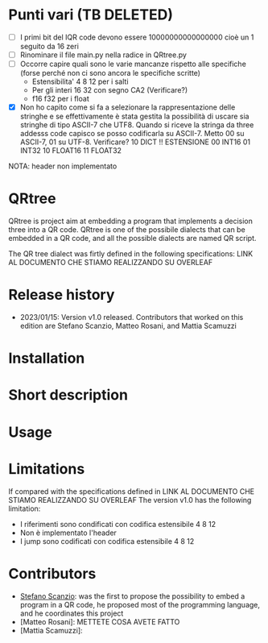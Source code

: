 # Punti vari (TB DELETED)
- [ ] I primi bit del IQR code devono essere 10000000000000000 cioè un 1 seguito da 16 zeri
- [ ] Rinominare il file main.py nella radice in QRtree.py
- [ ] Occorre capire quali sono le varie mancanze rispetto alle specifiche (forse perché non ci sono ancora le specifiche scritte) 
  - Estensibilita' 4 8 12 per i salti
  - Per gli interi 16 32 con segno CA2 (Verificare?)
  - f16 f32 per i float
- [X] Non ho capito come si fa a selezionare la rappresentazione delle stringhe e se effettivamente è stata gestita la possibilità di uscare sia stringhe di tipo ASCII-7 che UTF8. Quando si riceve la stringa da three addesss code capisco se posso codificarla su ASCII-7. Metto 00 su ASCII-7, 01 su UTF-8. Verificare? 10 DICT    !! ESTENSIONE
<ntype> 00 INT16  01 INT32  10 FLOAT16    11 FLOAT32

NOTA: header non implementato

# QRtree
QRtree is project aim at embedding a program that implements a decision three into a QR code. QRtree is one of the possibile dialects that can be embedded in a QR code, and all the possible dialects are named QR script.

The QR tree dialect was firtly defined in the following specifications: LINK AL DOCUMENTO CHE STIAMO REALIZZANDO SU OVERLEAF

# Release history
- 2023/01/15: Version v1.0 released. Contributors that worked on this edition are Stefano Scanzio, Matteo Rosani, and Mattia Scamuzzi

# Installation

# Short description

# Usage


# Limitations
If compared with the specifications defined in LINK AL DOCUMENTO CHE STIAMO REALIZZANDO SU OVERLEAF
The version v1.0 has the following limitation:
- I riferimenti sono condificati con codifica estensibile 4 8 12
- Non è implementato l'header
- I jump sono codificati con codifica estensibile 4 8 12



# Contributors
- [Stefano Scanzio](https://www.skenz.it/ss): was the first to propose the possibility to embed a program in a QR code, he proposed most of the programming language, and he coordinates this project
- [Matteo Rosani]: METTETE COSA AVETE FATTO
- [Mattia Scamuzzi]:
